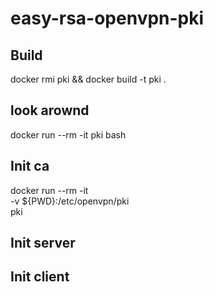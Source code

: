 # easy-rsa-openvpn-pki

## Build

docker rmi pki && docker build -t pki .

## look arownd

docker run --rm -it pki bash

## Init ca

docker run --rm -it \
-v ${PWD}:/etc/openvpn/pki \
pki

## Init server

## Init client
